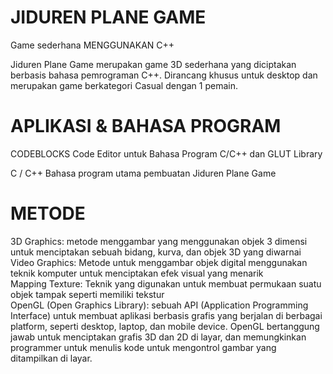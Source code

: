 # JIDUREN PLANE GAME
 Game sederhana MENGGUNAKAN C++
 
Jiduren Plane Game merupakan game 3D sederhana yang diciptakan berbasis bahasa pemrograman C++. Dirancang khusus untuk desktop dan merupakan game berkategori Casual dengan 1 pemain.

# APLIKASI & BAHASA PROGRAM
CODEBLOCKS
Code Editor untuk Bahasa Program C/C++ dan GLUT Library

C / C++ 
Bahasa program utama pembuatan Jiduren Plane Game

# METODE
3D Graphics: metode menggambar yang menggunakan objek 3 dimensi untuk menciptakan sebuah bidang, kurva, dan objek 3D yang diwarnai
Video Graphics: Metode untuk menggambar objek digital menggunakan teknik komputer untuk  menciptakan efek visual yang menarik            
Mapping Texture: Teknik yang digunakan untuk membuat permukaan suatu objek tampak seperti memiliki tekstur        
OpenGL (Open Graphics Library): sebuah API (Application Programming Interface) untuk membuat aplikasi berbasis grafis yang berjalan di berbagai platform, seperti desktop, laptop, dan mobile device. OpenGL bertanggung jawab untuk menciptakan grafis 3D dan 2D di layar, dan memungkinkan programmer untuk menulis kode untuk mengontrol gambar yang ditampilkan di layar.

